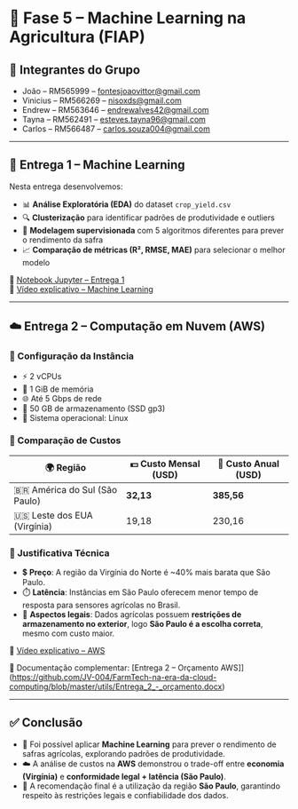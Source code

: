 # 🌱 Fase 5 – Machine Learning na Agricultura (FIAP)

## 👥 Integrantes do Grupo
- João – RM565999 – [fontesjoaovittor@gmail.com](mailto:fontesjoaovittor@gmail.com)  
- Vinicius – RM566269 – [nisoxds@gmail.com](mailto:nisoxds@gmail.com)  
- Endrew – RM563646 – [endrewalves42@gmail.com](mailto:endrewalves42@gmail.com)  
- Tayna – RM562491 – [esteves.tayna96@gmail.com](mailto:esteves.tayna96@gmail.com)  
- Carlos – RM566487 – [carlos.souza004@gmail.com](mailto:carlos.souza004@gmail.com)  

---

## 📌 Entrega 1 – Machine Learning

Nesta entrega desenvolvemos:
- 📊 **Análise Exploratória (EDA)** do dataset `crop_yield.csv`  
- 🔍 **Clusterização** para identificar padrões de produtividade e outliers  
- 🤖 **Modelagem supervisionada** com 5 algoritmos diferentes para prever o rendimento da safra  
- 📈 **Comparação de métricas (R², RMSE, MAE)** para selecionar o melhor modelo  

📘 [Notebook Jupyter – Entrega 1](https://github.com/JV-004/FarmTech-na-era-da-cloud-computing/blob/master/JUPYTER-CAP1/pbl_fase4_completo.ipynb)  
🎥 [Vídeo explicativo – Machine Learning](https://youtu.be/pmuQZtxbU_g)  

---

## ☁️ Entrega 2 – Computação em Nuvem (AWS)

### 🔹 Configuração da Instância
- ⚡ 2 vCPUs  
- 🧠 1 GiB de memória  
- 🌐 Até 5 Gbps de rede  
- 💾 50 GB de armazenamento (SSD gp3)  
- 🐧 Sistema operacional: Linux  

### 🔹 Comparação de Custos
| 🌍 Região                  | 💵 Custo Mensal (USD) | 📅 Custo Anual (USD) |
|-----------------------------|-----------------------|----------------------|
| 🇧🇷 América do Sul (São Paulo) | **32,13**             | **385,56**           |
| 🇺🇸 Leste dos EUA (Virgínia)   | 19,18                 | 230,16               |


### 🔹 Justificativa Técnica
- 💲 **Preço**: A região da Virgínia do Norte é ~40% mais barata que São Paulo.  
- ⏱️ **Latência**: Instâncias em São Paulo oferecem menor tempo de resposta para sensores agrícolas no Brasil.  
- 📜 **Aspectos legais**: Dados agrícolas possuem **restrições de armazenamento no exterior**, logo **São Paulo é a escolha correta**, mesmo com custo maior.  

🎥 [Vídeo explicativo – AWS](https://youtu.be/5fKAKUVPt4Y)  

📂 Documentação complementar: [Entrega 2 – Orçamento AWS]](https://github.com/JV-004/FarmTech-na-era-da-cloud-computing/blob/master/utils/Entrega_2_-_orçamento.docx)

---

## ✅ Conclusão
- 🤖 Foi possível aplicar **Machine Learning** para prever o rendimento de safras agrícolas, explorando padrões de produtividade.  
- ☁️ A análise de custos na **AWS** demonstrou o trade-off entre **economia (Virgínia)** e **conformidade legal + latência (São Paulo)**.  
- 📌 A recomendação final é a utilização da região **São Paulo**, garantindo respeito às restrições legais e confiabilidade dos dados.
